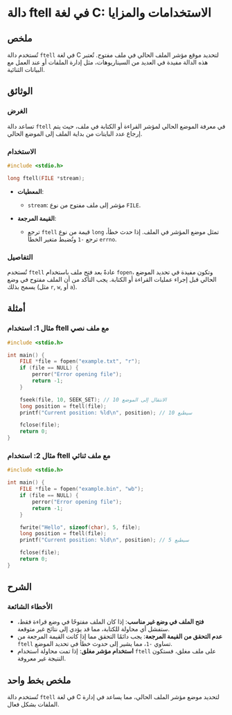 <!--
Meta Description: # دالة ftell في لغة C: الاستخدامات والمزايا ## ملخص تُستخدم دالة `ftell` في لغة C لتحديد موقع مؤشر الملف الحالي في ملف مفتوح. تُعتبر هذه الدالة مفيدة ...
Meta Keywords: file, ftell, الملف, ملف, position
-->

# دالة ftell في لغة C: الاستخدامات والمزايا

## ملخص
تُستخدم دالة `ftell` في لغة C لتحديد موقع مؤشر الملف الحالي في ملف مفتوح. تُعتبر هذه الدالة مفيدة في العديد من السيناريوهات، مثل إدارة الملفات أو عند العمل مع البيانات الثنائية.

## الوثائق
### الغرض
تساعد دالة `ftell` في معرفة الموضع الحالي لمؤشر القراءة أو الكتابة في ملف، حيث يتم إرجاع عدد البايتات من بداية الملف إلى الموضع الحالي.

### الاستخدام
```c
#include <stdio.h>

long ftell(FILE *stream);
```

- **المعطيات**: 
  - `stream`: مؤشر إلى ملف مفتوح من نوع `FILE`.
  
- **القيمة المرجعة**: 
  - ترجع `ftell` قيمة من نوع `long` تمثل موضع المؤشر في الملف. إذا حدث خطأ، ترجع `-1` وتُضبط متغير الخطأ `errno`.

### التفاصيل
تُستخدم `ftell` عادةً بعد فتح ملف باستخدام `fopen`، وتكون مفيدة في تحديد الموضع الحالي قبل إجراء عمليات القراءة أو الكتابة. يجب التأكد من أن الملف مفتوح في وضع يسمح بذلك (مثل `r`, `w`, أو `a`).

## أمثلة
### مثال 1: استخدام ftell مع ملف نصي
```c
#include <stdio.h>

int main() {
    FILE *file = fopen("example.txt", "r");
    if (file == NULL) {
        perror("Error opening file");
        return -1;
    }

    fseek(file, 10, SEEK_SET); // الانتقال إلى الموضع 10
    long position = ftell(file);
    printf("Current position: %ld\n", position); // سيطبع 10

    fclose(file);
    return 0;
}
```

### مثال 2: استخدام ftell مع ملف ثنائي
```c
#include <stdio.h>

int main() {
    FILE *file = fopen("example.bin", "wb");
    if (file == NULL) {
        perror("Error opening file");
        return -1;
    }

    fwrite("Hello", sizeof(char), 5, file);
    long position = ftell(file);
    printf("Current position: %ld\n", position); // سيطبع 5

    fclose(file);
    return 0;
}
```

## الشرح
### الأخطاء الشائعة
- **فتح الملف في وضع غير مناسب**: إذا كان الملف مفتوحًا في وضع قراءة فقط، ستفشل أي محاولة للكتابة، مما قد يؤدي إلى نتائج غير متوقعة.
- **عدم التحقق من القيمة المرجعة**: يجب دائمًا التحقق مما إذا كانت القيمة المرجعة من `ftell` تساوي `-1`، مما يشير إلى حدوث خطأ في تحديد الموضع.
- **استخدام مؤشر مغلق**: إذا تمت محاولة استخدام `ftell` على ملف مغلق، فستكون النتيجة غير معروفة.

## ملخص بخط واحد
تُستخدم دالة `ftell` في لغة C لتحديد موضع مؤشر الملف الحالي، مما يساعد في إدارة الملفات بشكل فعال.